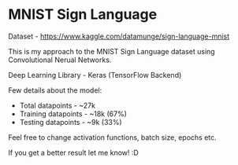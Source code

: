 # MNIST Sign Language
Dataset - https://www.kaggle.com/datamunge/sign-language-mnist

This is my approach to the MNIST Sign Language dataset using Convolutional Nerual Networks.


Deep Learning Library - Keras (TensorFlow Backend)

Few details about the model:
 - Total datapoints - ~27k
 - Training datapoints - ~18k (67%)
 - Testing datapoints - ~9k (33%)


Feel free to change activation functions, batch size, epochs etc.

If you get a better result let me know! :D
